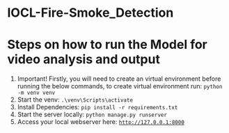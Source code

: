 # IOCL-Fire-Smoke_Detection

# Steps on how to run the Model for video analysis and output

1. Important! Firstly, you will need to create an virtual environment before running the below commands, to create virtual environment run: ```python -m venv venv```
2. Start the venv: ```.\venv\Scripts\activate```
3. Install Dependencies: ```pip install -r requirements.txt```
4. Start the server locally: ```python manage.py runserver```
5. Access your local webserver here: [```http://127.0.0.1:8000```](http://127.0.0.1:8000)